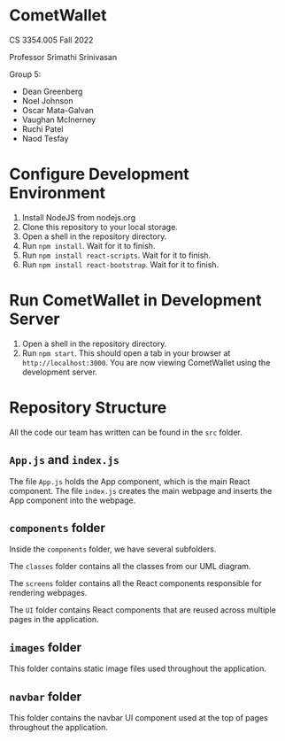 # CometWallet

CS 3354.005 Fall 2022

Professor Srimathi Srinivasan

Group 5: 
- Dean Greenberg
- Noel Johnson
- Oscar Mata-Galvan
- Vaughan McInerney
- Ruchi Patel
- Naod Tesfay


# Configure Development Environment

1. Install NodeJS from nodejs.org
2. Clone this repository to your local storage.
3. Open a shell in the repository directory.
4. Run `npm install`.  Wait for it to finish.
5. Run `npm install react-scripts`.  Wait for it to finish.
6. Run `npm install react-bootstrap`.  Wait for it to finish.

# Run CometWallet in Development Server

1. Open a shell in the repository directory.
2. Run `npm start`.  This should open a tab in your browser at `http://localhost:3000`.  You are now viewing CometWallet using the development server.

# Repository Structure

All the code our team has written can be found in the `src` folder.

## `App.js` and `index.js`

The file `App.js` holds the App component, which is the main React component.  The file `index.js` creates the main webpage and inserts the App component into the webpage.

## `components` folder

Inside the `components` folder, we have several subfolders.

The `classes` folder contains all the classes from our UML diagram.

The `screens` folder contains all the React components responsible for rendering webpages.

The `UI` folder contains React components that are reused across multiple pages in the application.

## `images` folder

This folder contains static image files used throughout the application.

## `navbar` folder

This folder contains the navbar UI component used at the top of pages throughout the application.
